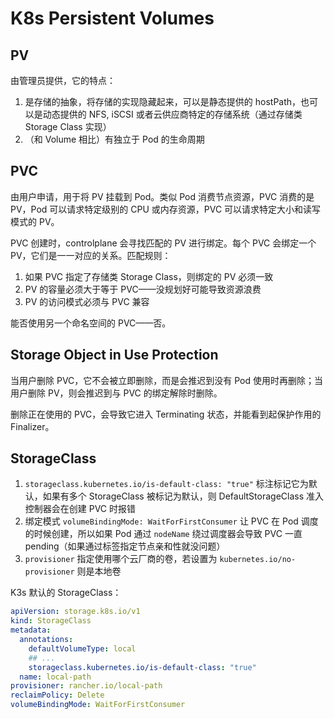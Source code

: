 # K8s Persistent Volumes

## PV

由管理员提供，它的特点：

1. 是存储的抽象，将存储的实现隐藏起来，可以是静态提供的 hostPath，也可以是动态提供的 NFS, iSCSI 或者云供应商特定的存储系统（通过存储类 Storage Class 实现）
2. （和 Volume 相比）有独立于 Pod 的生命周期

## PVC

由用户申请，用于将 PV 挂载到 Pod。类似 Pod 消费节点资源，PVC 消费的是 PV，Pod 可以请求特定级别的 CPU 或内存资源，PVC 可以请求特定大小和读写模式的 PV。

PVC 创建时，controlplane 会寻找匹配的 PV 进行绑定。每个 PVC 会绑定一个 PV，它们是一一对应的关系。匹配规则：

1. 如果 PVC 指定了存储类 Storage Class，则绑定的 PV 必须一致
2. PV 的容量必须大于等于 PVC——没规划好可能导致资源浪费
3. PV 的访问模式必须与 PVC 兼容

能否使用另一个命名空间的 PVC——否。

## **Storage Object in Use Protection**

当用户删除 PVC，它不会被立即删除，而是会推迟到没有 Pod 使用时再删除；当用户删除 PV，则会推迟到与 PVC 的绑定解除时删除。

删除正在使用的 PVC，会导致它进入 Terminating 状态，并能看到起保护作用的 Finalizer。

## StorageClass

1. `storageclass.kubernetes.io/is-default-class: "true"` 标注标记它为默认，如果有多个 StorageClass 被标记为默认，则 DefaultStorageClass 准入控制器会在创建 PVC 时报错
2. 绑定模式 `volumeBindingMode: WaitForFirstConsumer` 让 PVC 在 Pod 调度的时候创建，所以如果 Pod 通过 `nodeName` 绕过调度器会导致 PVC 一直 pending（如果通过标签指定节点亲和性就没问题）
3. `provisioner` 指定使用哪个云厂商的卷，若设置为 `kubernetes.io/no-provisioner` 则是本地卷

K3s 默认的 StorageClass：

```yaml
apiVersion: storage.k8s.io/v1
kind: StorageClass
metadata:
  annotations:
    defaultVolumeType: local
    ## ...
    storageclass.kubernetes.io/is-default-class: "true"
  name: local-path
provisioner: rancher.io/local-path
reclaimPolicy: Delete
volumeBindingMode: WaitForFirstConsumer
```
